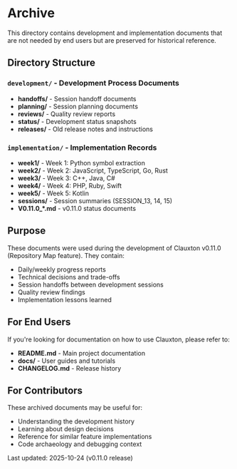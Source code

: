 # Archive

This directory contains development and implementation documents that are not needed by end users but are preserved for historical reference.

## Directory Structure

### `development/` - Development Process Documents
- **handoffs/** - Session handoff documents
- **planning/** - Session planning documents
- **reviews/** - Quality review reports
- **status/** - Development status snapshots
- **releases/** - Old release notes and instructions

### `implementation/` - Implementation Records
- **week1/** - Week 1: Python symbol extraction
- **week2/** - Week 2: JavaScript, TypeScript, Go, Rust
- **week3/** - Week 3: C++, Java, C#
- **week4/** - Week 4: PHP, Ruby, Swift
- **week5/** - Week 5: Kotlin
- **sessions/** - Session summaries (SESSION_13, 14, 15)
- **V0.11.0_*.md** - v0.11.0 status documents

## Purpose

These documents were used during the development of Clauxton v0.11.0 (Repository Map feature). They contain:
- Daily/weekly progress reports
- Technical decisions and trade-offs
- Session handoffs between development sessions
- Quality review findings
- Implementation lessons learned

## For End Users

If you're looking for documentation on how to use Clauxton, please refer to:
- **README.md** - Main project documentation
- **docs/** - User guides and tutorials
- **CHANGELOG.md** - Release history

## For Contributors

These archived documents may be useful for:
- Understanding the development history
- Learning about design decisions
- Reference for similar feature implementations
- Code archaeology and debugging context

Last updated: 2025-10-24 (v0.11.0 release)
